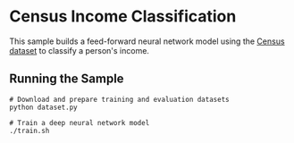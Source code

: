 # Census Income Classification

This sample builds a feed-forward neural network model using the
[Census dataset](https://archive.ics.uci.edu/ml/datasets/Census+Income) to
classify a person's income.

## Running the Sample

    # Download and prepare training and evaluation datasets
    python dataset.py

    # Train a deep neural network model
    ./train.sh

